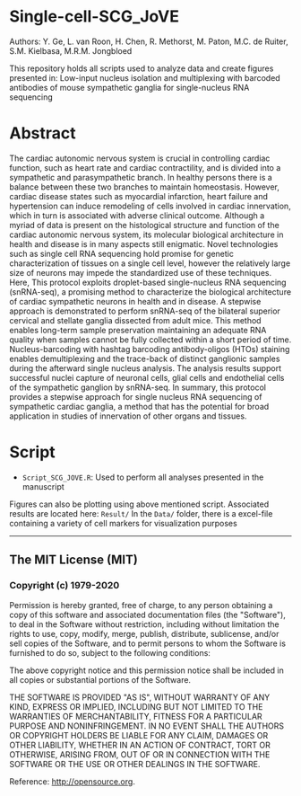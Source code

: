 # Single-cell-SCG_JoVE
Authors: Y. Ge, L. van Roon, H. Chen, R. Methorst, M. Paton, M.C. de Ruiter, S.M. Kielbasa, M.R.M. Jongbloed

This repository holds all scripts used to analyze data and create figures presented in: Low-input nucleus isolation and multiplexing with barcoded antibodies of mouse sympathetic ganglia for single-nucleus RNA sequencing 

# **Abstract**
The cardiac autonomic nervous system is crucial in controlling cardiac function, such as heart rate and cardiac contractility, and is divided into a sympathetic and parasympathetic branch. In healthy persons there is a balance between these two branches to maintain homeostasis. However, cardiac disease states such as myocardial infarction, heart failure and hypertension can induce remodeling of cells involved in cardiac innervation, which in turn is associated with adverse clinical outcome. Although a myriad of data is present on the histological structure and function of the cardiac autonomic nervous system, its molecular biological architecture in health and disease is in many aspects still enigmatic. Novel technologies such as single cell RNA sequencing hold promise for genetic characterization of tissues on a single cell level, however the relatively large size of neurons may impede the standardized use of these techniques. Here, This protocol exploits droplet-based single-nucleus RNA sequencing (snRNA-seq), a promising method to characterize the biological architecture of cardiac sympathetic neurons in health and in disease. A stepwise approach is demonstrated to perform snRNA-seq of the bilateral superior cervical and stellate ganglia dissected from adult mice. This method enables long-term sample preservation maintaining an adequate RNA quality when samples cannot be fully collected within a short period of time. Nucleus-barcoding with hashtag barcoding antibody-oligos (HTOs) staining enables demultiplexing and the trace-back of distinct ganglionic samples during the afterward single nucleus analysis. The analysis results support successful nuclei capture of neuronal cells, glial cells and endothelial cells of the sympathetic ganglion by snRNA-seq. In summary, this protocol provides a stepwise approach for single nucleus RNA sequencing of sympathetic cardiac ganglia, a method that has the potential for broad application in studies of innervation of other organs and tissues.

# **Script**

* `Script_SCG_JOVE.R`: Used to perform all analyses presented in the manuscript

Figures can also be plotting using above mentioned script. Associated results are located here: `Result/`
In the `Data/` folder, there is a excel-file containing a variety of cell markers for visualization purposes


--------------------------
## **The MIT License (MIT)**

### Copyright (c) 1979-2020

Permission is hereby granted, free of charge, to any person obtaining a copy of this software and associated documentation files (the "Software"), to deal in the Software without restriction, including without limitation the rights to use, copy, modify, merge, publish, distribute, sublicense, and/or sell copies of the Software, and to permit persons to whom the Software is furnished to do so, subject to the following conditions:

The above copyright notice and this permission notice shall be included in all copies or substantial portions of the Software.

THE SOFTWARE IS PROVIDED "AS IS", WITHOUT WARRANTY OF ANY KIND, EXPRESS OR IMPLIED, INCLUDING BUT NOT LIMITED TO THE WARRANTIES OF MERCHANTABILITY, FITNESS FOR A PARTICULAR PURPOSE AND NONINFRINGEMENT. IN NO EVENT SHALL THE AUTHORS OR COPYRIGHT HOLDERS BE LIABLE FOR ANY CLAIM, DAMAGES OR OTHER LIABILITY, WHETHER IN AN ACTION OF CONTRACT, TORT OR OTHERWISE, ARISING FROM, OUT OF OR IN CONNECTION WITH THE SOFTWARE OR THE USE OR OTHER DEALINGS IN THE SOFTWARE.

Reference: http://opensource.org.

